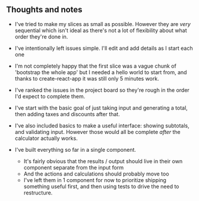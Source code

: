 ## Thoughts and notes

- I've tried to make my slices as small as possible. However they are *very* sequential which isn't ideal as there's not a lot of flexibility about what order they're done in.
- I've intentionally left issues simple. I'll edit and add details as I start each one
- I'm not completely happy that the first slice was a vague chunk of 'bootstrap the whole app' but I needed a hello world to start from, and thanks to create-react-app it was still only 5 minutes work.
- I've ranked the issues in the project board so they're rough in the order I'd expect to complete them.
- I've start with the basic goal of just taking input and generating a total, then adding taxes and discounts after that.
- I've also included basics to make a useful interface: showing subtotals, and validating input. However those would all be complete *after* the calculator actually works. 

- I've built everything so far in a single component.
    - It's fairly obvious that the results / output should live in their own component separate from the input form
    - And the actions and calculations should probably move too
    - I've left them in 1 component for now to prioritize shipping something useful first, and then using tests
      to drive the need to restructure.
